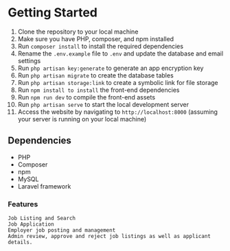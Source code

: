 <h1>Getting Started</h1>

1. Clone the repository to your local machine
2. Make sure you have PHP, composer, and npm installed
3. Run `composer install` to install the required dependencies
4. Rename the `.env.example` file to `.env` and update the database and email settings
5. Run `php artisan key:generate` to generate an app encryption key
6. Run `php artisan migrate` to create the database tables
7. Run `php artisan storage:link` to create a symbolic link for file storage
8. Run `npm install to install` the front-end dependencies
9. Run `npm run dev` to compile the front-end assets
10. Run `php artisan serve` to start the local development server
11. Access the website by navigating to `http://localhost:8000` (assuming your server is running on your local machine)

<h2>Dependencies</h2>

+ PHP
+ Composer
+ npm
+ MySQL
+ Laravel framework

<h3>Features</h3>

    Job Listing and Search
    Job Application
    Employer job posting and management
    Admin review, approve and reject job listings as well as applicant details.

​
